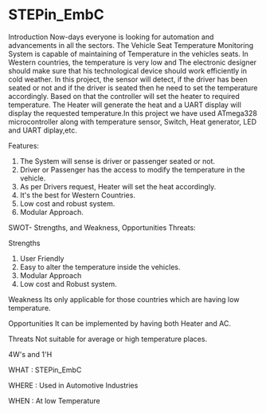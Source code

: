# STEPin_EmbC
Introduction
Now-days everyone is looking for automation and advancements in all the sectors. The Vehicle Seat Temperature Monitoring System is capable of maintaining of Temperature in the vehicles seats. In Western countries, the temperature is very low and The electronic designer should make sure that his technological device should work efficiently in cold weather. In this project, the sensor will detect, if the driver has been seated or not and if the driver is seated then he need to set the temperature accordingly. Based on that the controller will set the heater to required temperature. The Heater will generate the heat and a UART display will display the requested temperature.In this project we have used ATmega328 microcontroller along with temperature sensor, Switch, Heat generator, LED and UART diplay,etc.

Features:
1. The System will sense is driver or passenger seated or not.
2. Driver or Passenger has the access to modify the temperature in the vehicle.
3. As per Drivers request, Heater will set the heat accordingly.
4. It's the best for Western Countries.
5. Low cost and robust system.
6. Modular Approach.

SWOT- Strengths, and Weakness, Opportunities Threats:

Strengths
  1. User Friendly
  2. Easy to alter the temperature inside the vehicles.
  3. Modular Approach
  4. Low cost and Robust system.
  
Weakness
  Its only applicable for those countries which are having low temperature.
  
Opportunities
 It can be implemented by having both Heater and AC.
 
Threats
 Not suitable for average or high temperature places.
 
4W's and 1'H

WHAT : STEPin_EmbC

WHERE : Used in Automotive Industries

WHEN : At low Temperature
